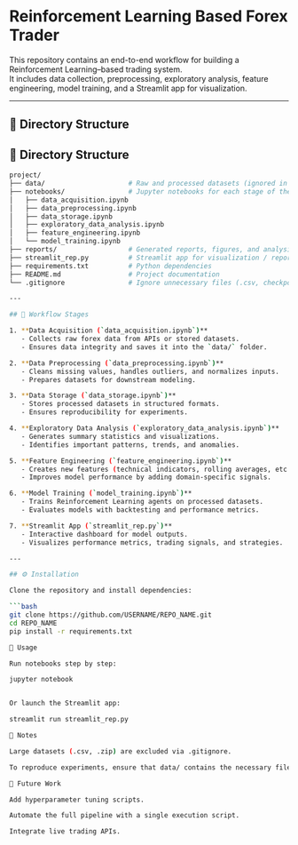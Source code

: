 # Reinforcement Learning Based Forex Trader

This repository contains an end-to-end workflow for building a Reinforcement Learning–based trading system.  
It includes data collection, preprocessing, exploratory analysis, feature engineering, model training, and a Streamlit app for visualization.

---

## 📂 Directory Structure

## 📂 Directory Structure

```bash
project/
├── data/                     # Raw and processed datasets (ignored in git if large)
├── notebooks/                # Jupyter notebooks for each stage of the workflow
│   ├── data_acquisition.ipynb
│   ├── data_preprocessing.ipynb
│   ├── data_storage.ipynb
│   ├── exploratory_data_analysis.ipynb
│   ├── feature_engineering.ipynb
│   └── model_training.ipynb
├── reports/                  # Generated reports, figures, and analysis outputs
├── streamlit_rep.py          # Streamlit app for visualization / reporting
├── requirements.txt          # Python dependencies
├── README.md                 # Project documentation
└── .gitignore                # Ignore unnecessary files (.csv, checkpoints, etc.)

---

## 🔄 Workflow Stages

1. **Data Acquisition (`data_acquisition.ipynb`)**  
   - Collects raw forex data from APIs or stored datasets.  
   - Ensures data integrity and saves it into the `data/` folder.  

2. **Data Preprocessing (`data_preprocessing.ipynb`)**  
   - Cleans missing values, handles outliers, and normalizes inputs.  
   - Prepares datasets for downstream modeling.  

3. **Data Storage (`data_storage.ipynb`)**  
   - Stores processed datasets in structured formats.  
   - Ensures reproducibility for experiments.  

4. **Exploratory Data Analysis (`exploratory_data_analysis.ipynb`)**  
   - Generates summary statistics and visualizations.  
   - Identifies important patterns, trends, and anomalies.  

5. **Feature Engineering (`feature_engineering.ipynb`)**  
   - Creates new features (technical indicators, rolling averages, etc.).  
   - Improves model performance by adding domain-specific signals.  

6. **Model Training (`model_training.ipynb`)**  
   - Trains Reinforcement Learning agents on processed datasets.  
   - Evaluates models with backtesting and performance metrics.  

7. **Streamlit App (`streamlit_rep.py`)**  
   - Interactive dashboard for model outputs.  
   - Visualizes performance metrics, trading signals, and strategies.  

---

## ⚙️ Installation

Clone the repository and install dependencies:

```bash
git clone https://github.com/USERNAME/REPO_NAME.git
cd REPO_NAME
pip install -r requirements.txt

🚀 Usage

Run notebooks step by step:

jupyter notebook


Or launch the Streamlit app:

streamlit run streamlit_rep.py

📝 Notes

Large datasets (.csv, .zip) are excluded via .gitignore.

To reproduce experiments, ensure that data/ contains the necessary files.

📌 Future Work

Add hyperparameter tuning scripts.

Automate the full pipeline with a single execution script.

Integrate live trading APIs.
